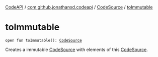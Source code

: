 [CodeAPI](../../index.md) / [com.github.jonathanxd.codeapi](../index.md) / [CodeSource](index.md) / [toImmutable](.)

# toImmutable

`open fun toImmutable(): `[`CodeSource`](index.md)

Creates a immutable [CodeSource](index.md) with elements of this [CodeSource](index.md).

